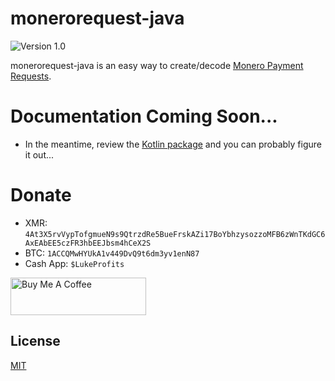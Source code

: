 # monerorequest-java
![Version 1.0](https://img.shields.io/badge/Version-1.0.0-orange.svg)

monerorequest-java is an easy way to create/decode [Monero Payment Requests](https://github.com/lukeprofits/Monero_Payment_Request_Standard).

# Documentation Coming Soon...
- In the meantime, review the [Kotlin package](https://github.com/lukeprofits/monerorequest-kotlin) and you can probably figure it out...

# Donate
- XMR: `4At3X5rvVypTofgmueN9s9QtrzdRe5BueFrskAZi17BoYbhzysozzoMFB6zWnTKdGC6AxEAbEE5czFR3hbEEJbsm4hCeX2S`
- BTC: `1ACCQMwHYUkA1v449DvQ9t6dm3yv1enN87`
- Cash App: `$LukeProfits`
<a href="https://www.buymeacoffee.com/lukeprofits" target="_blank">
  <img src="https://cdn.buymeacoffee.com/buttons/v2/default-yellow.png" alt="Buy Me A Coffee" style="height: 60px !important;width: 217px !important;">
</a><br>

## License
[MIT](/LICENSE)
